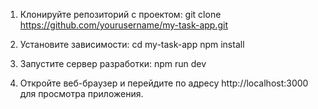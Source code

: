 1. Клонируйте репозиторий с проектом:
   git clone https://github.com/yourusername/my-task-app.git

2. Установите зависимости:
   cd my-task-app
   npm install

3. Запустите сервер разработки:
   npm run dev

4. Откройте веб-браузер и перейдите по адресу http://localhost:3000 для просмотра приложения.
